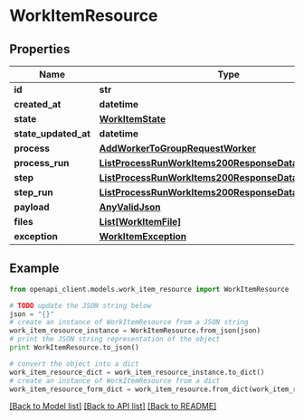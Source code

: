 # WorkItemResource


## Properties
Name | Type | Description | Notes
------------ | ------------- | ------------- | -------------
**id** | **str** |  | 
**created_at** | **datetime** |  | 
**state** | [**WorkItemState**](WorkItemState.md) |  | 
**state_updated_at** | **datetime** |  | 
**process** | [**AddWorkerToGroupRequestWorker**](AddWorkerToGroupRequestWorker.md) |  | 
**process_run** | [**ListProcessRunWorkItems200ResponseDataInnerStepRun**](ListProcessRunWorkItems200ResponseDataInnerStepRun.md) |  | 
**step** | [**ListProcessRunWorkItems200ResponseDataInnerStepRun**](ListProcessRunWorkItems200ResponseDataInnerStepRun.md) |  | 
**step_run** | [**ListProcessRunWorkItems200ResponseDataInnerStepRun**](ListProcessRunWorkItems200ResponseDataInnerStepRun.md) |  | 
**payload** | [**AnyValidJson**](AnyValidJson.md) |  | 
**files** | [**List[WorkItemFile]**](WorkItemFile.md) |  | 
**exception** | [**WorkItemException**](WorkItemException.md) |  | 

## Example

```python
from openapi_client.models.work_item_resource import WorkItemResource

# TODO update the JSON string below
json = "{}"
# create an instance of WorkItemResource from a JSON string
work_item_resource_instance = WorkItemResource.from_json(json)
# print the JSON string representation of the object
print WorkItemResource.to_json()

# convert the object into a dict
work_item_resource_dict = work_item_resource_instance.to_dict()
# create an instance of WorkItemResource from a dict
work_item_resource_form_dict = work_item_resource.from_dict(work_item_resource_dict)
```
[[Back to Model list]](../README.md#documentation-for-models) [[Back to API list]](../README.md#documentation-for-api-endpoints) [[Back to README]](../README.md)


